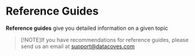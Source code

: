 # Reference Guides

**Reference guides** give you detailed information on a given topic

>[!NOTE]If you have recommendations for reference guides, please send us an email at support@datacoves.com

